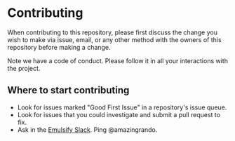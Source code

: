 # Contributing

When contributing to this repository, please first discuss the change you wish to make via issue, email, or any other method with the owners of this repository before making a change.

Note we have a code of conduct. Please follow it in all your interactions with the project.

## Where to start contributing

* Look for issues marked "Good First Issue" in a repository's issue queue.
* Look for issues that you could investigate and submit a pull request to fix.
* Ask in the [Emulsify Slack](https://launchpass.com/emulsify). Ping @amazingrando.
